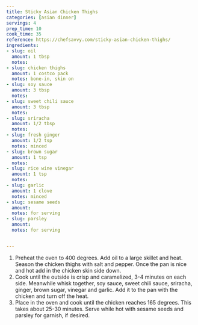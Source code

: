 ```yaml
---
title: Sticky Asian Chicken Thighs
categories: [asian dinner]
servings: 4
prep_time: 10
cook_time: 35
reference: https://chefsavvy.com/sticky-asian-chicken-thighs/
ingredients:
- slug: oil
  amount: 1 tbsp
  notes:
- slug: chicken thighs
  amount: 1 costco pack
  notes: bone-in, skin on
- slug: soy sauce
  amount: 3 tbsp
  notes:
- slug: sweet chili sauce
  amount: 3 tbsp
  notes:
- slug: sriracha
  amount: 1/2 tbsp
  notes:
- slug: fresh ginger
  amount: 1/2 tsp
  notes: minced
- slug: brown sugar
  amount: 1 tsp
  notes:
- slug: rice wine vinegar
  amount: 1 tsp
  notes:
- slug: garlic
  amount: 1 clove
  notes: minced
- slug: sesame seeds
  amount:
  notes: for serving
- slug: parsley
  amount:
  notes: for serving


---
```


1. Preheat the oven to 400 degrees. Add oil to a large skillet and heat. Season the chicken thighs with salt and pepper. Once the pan is nice and hot add in the chicken skin side down.
2. Cook until the outside is crisp and caramelized, 3-4 minutes on each side. Meanwhile whisk together, soy sauce, sweet chili sauce, sriracha, ginger, brown sugar, vinegar and garlic. Add it to the pan with the chicken and turn off the heat.
3. Place in the oven and cook until the chicken reaches 165 degrees. This takes about 25-30 minutes. Serve while hot with sesame seeds and parsley for garnish, if desired.
